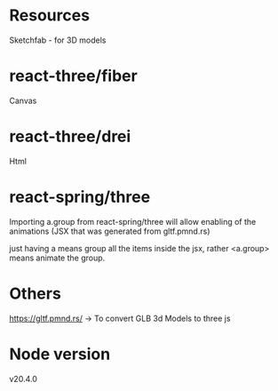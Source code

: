 # Resources

Sketchfab - for 3D models

# react-three/fiber

Canvas

# react-three/drei

Html

# react-spring/three

Importing a.group from react-spring/three will allow enabling of the animations (JSX that was generated from gltf.pmnd.rs)

just having a <group> means group all the items inside the jsx, rather <a.group> means animate the group.

# Others

https://gltf.pmnd.rs/ -> To convert GLB 3d Models to three js

# Node version

v20.4.0
